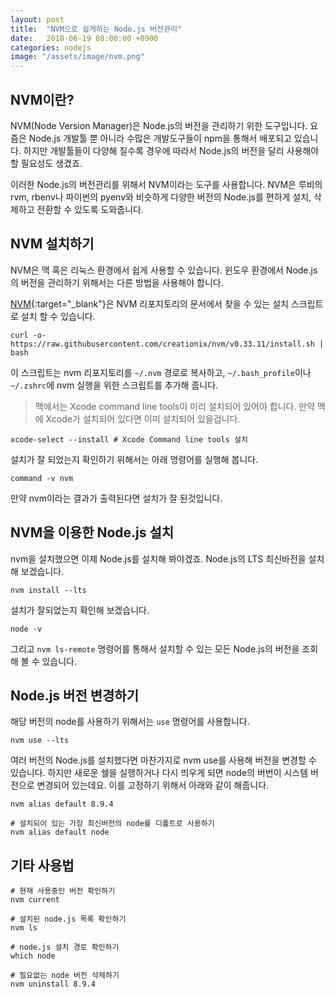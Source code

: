 ```yaml
---
layout: post
title:  "NVM으로 쉽게하는 Node.js 버전관리"
date:   2018-06-19 08:00:00 +0900
categories: nodejs
image: "/assets/image/nvm.png"
---
```




## NVM이란?

NVM(Node Version Manager)은 Node.js의 버전을 관리하기 위한 도구입니다. 요즘은 Node.js 개발툴 뿐 아니라 수많은 개발도구들이 npm을 통해서 배포되고 있습니다. 하지만 개발툴들이 다양해 질수록 경우에 따라서 Node.js의 버전을 달리 사용해야할 필요성도 생겼죠.

이러한 Node.js의 버전관리를 위해서 NVM이라는 도구를 사용합니다. NVM은 루비의 rvm, rbenv나 파이썬의 pyenv와 비슷하게 다양한 버전의 Node.js를 편하게 설치, 삭제하고 전환할 수 있도록 도와줍니다.



## NVM 설치하기
NVM은 맥 혹은 리눅스 환경에서 쉽게 사용할 수 있습니다. 윈도우 환경에서 Node.js의 버전을 관리하기 위해서는 다른 방법을 사용해야 합니다.

[NVM][NVM]{:target="_blank"}은 NVM 리포지토리의 문서에서 찾을 수 있는 설치 스크립트로 설치 할 수 있습니다.

```shell
curl -o- https://raw.githubusercontent.com/creationix/nvm/v0.33.11/install.sh | bash
```

이 스크립트는 nvm 리포지토리를 `~/.nvm` 경로로 복사하고, `~/.bash_profile`이나 `~/.zshrc`에 nvm 실행을 위한 스크립트를 추가해 줍니다.

> 맥에서는 Xcode command line tools이 미리 설치되어 있어야 합니다. 만약 맥에 Xcode가 설치되어 있다면 이미 설치되어 있을겁니다.
```shell
xcode-select --install # Xcode Command line tools 설치
```



설치가 잘 되었는지 확인하기 위해서는 아래 명령어를 실행해 봅니다.

```shell
command -v nvm
```

만약 nvm이라는 결과가 출력된다면 설치가 잘 된것입니다.




## NVM을 이용한 Node.js 설치
nvm을 설치했으면 이제 Node.js를 설치해 봐야겠죠. Node.js의 LTS 최신바전을 설치해 보겠습니다.

```shell
nvm install --lts
```

설치가 잘되었는지 확인해 보겠습니다.

```shell
node -v
```

그리고 `nvm ls-remote` 명령어를 통해서 설치할 수 있는 모든 Node.js의 버전을 조회해 볼 수 있습니다.




## Node.js 버전 변경하기
해당 버전의 node를 사용하기 위해서는 `use` 명령어를 사용합니다.

```shell
nvm use --lts
```

여러 버전의 Node.js를 설치했다면 마찬가지로 nvm use를 사용해 버전을 변경할 수 있습니다. 하지만 새로운 쉘을 실행하거나 다시 띄우게 되면 node의 버번이 시스템 버전으로 변경되어 있는데요. 이를 고정하기 위해서 아래와 같이 해줍니다.

```shell
nvm alias default 8.9.4

# 설치되어 있는 가장 최신버전의 node를 디폴트로 사용하기
nvm alias default node
```



## 기타 사용법

```shell
# 현재 사용중인 버전 확인하기
nvm current

# 설치된 node.js 목록 확인하기
nvm ls

# node.js 설치 경로 확인하기
which node

# 필요없는 node 버전 삭제하기
nvm uninstall 8.9.4
```



[NVM]: https://github.com/creationix/nvm

